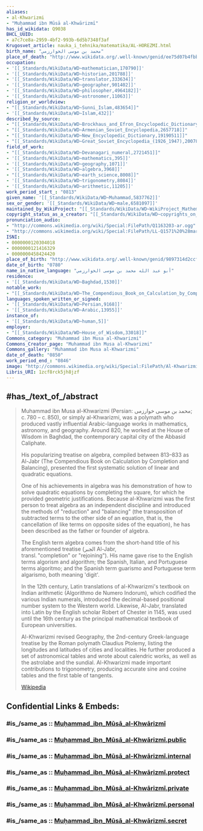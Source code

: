```yaml
---
aliases:
- al-Khwarizmi
- "Muḥammad ibn Mūsā al-Khwārizmī"
has_id_wikidata: Q9038
BHCL_UUID:
- a7c7ce8a-2959-4bf2-993b-6d5b7348f3af
Krugosvet_article: nauka_i_tehnika/matematika/AL-HOREZMI.html
birth_name: "محمد بن موسى الخوارزمي"
place_of_death: "http://www.wikidata.org/.well-known/genid/ee75d07b4fbb1ce15361e598880f7b84"
occupation:
- '[[_Standards/WikiData/WD~mathematician,170790]]'
- '[[_Standards/WikiData/WD~historian,201788]]'
- '[[_Standards/WikiData/WD~translator,333634]]'
- '[[_Standards/WikiData/WD~geographer,901402]]'
- '[[_Standards/WikiData/WD~philosopher,4964182]]'
- '[[_Standards/WikiData/WD~astronomer,11063]]'
religion_or_worldview:
- "[[_Standards/WikiData/WD~Sunni_Islam,483654]]"
- '[[_Standards/WikiData/WD~Islam,432]]'
described_by_source:
- "[[_Standards/WikiData/WD~Brockhaus_and_Efron_Encyclopedic_Dictionary,602358]]"
- "[[_Standards/WikiData/WD~Armenian_Soviet_Encyclopedia,2657718]]"
- "[[_Standards/WikiData/WD~New_Encyclopedic_Dictionary,19190511]]"
- "[[_Standards/WikiData/WD~Great_Soviet_Encyclopedia_(1926_1947),20078554]]"
field_of_work:
- "[[_Standards/WikiData/WD~Devanagari_numeral,2721451]]"
- '[[_Standards/WikiData/WD~mathematics,395]]'
- '[[_Standards/WikiData/WD~geography,1071]]'
- '[[_Standards/WikiData/WD~algebra,3968]]'
- "[[_Standards/WikiData/WD~earth_science,8008]]"
- '[[_Standards/WikiData/WD~trigonometry,8084]]'
- '[[_Standards/WikiData/WD~arithmetic,11205]]'
work_period_start_: "0813"
given_name: '[[_Standards/WikiData/WD~Muhammad,5837762]]'
sex_or_gender: '[[_Standards/WikiData/WD~male,6581097]]'
maintained_by_WikiProject: "[[_Standards/WikiData/WD~WikiProject_Mathematics,8487137]]"
copyright_status_as_a_creator: "[[_Standards/WikiData/WD~copyrights_on_works_have_expired,71887839]]"
pronunciation_audio:
- "http://commons.wikimedia.org/wiki/Special:FilePath/Q1163203-ar.ogg"
- "http://commons.wikimedia.org/wiki/Special:FilePath/LL-Q1571%20%28mar%29-Neelima64-%E0%A4%AE%E0%A5%81%E0%A4%B9%E0%A4%AE%E0%A5%8D%E0%A4%AE%E0%A4%A6%20%E0%A4%87%E0%A4%AC%E0%A5%8D%E0%A4%A8%20%E0%A4%AE%E0%A5%81%E0%A4%B8%E0%A4%BE%20%E0%A4%85%E0%A4%B2-%E0%A4%96%E0%A5%8D%E0%A4%B5%E0%A4%BE%E0%A4%B0%E0%A4%BF%E0%A4%9D%E0%A5%8D%E0%A4%AE%E0%A5%80.wav"
ISNI:
- 0000000120304018
- 0000000121416329
- 0000000458424420
place_of_birth: "http://www.wikidata.org/.well-known/genid/9897314d2ccf179eb6f15e5db987ec64"
date_of_birth: "0780"
name_in_native_language: "أبو عبد الله محمد بن موسى الخوارزمي"
residence:
- '[[_Standards/WikiData/WD~Baghdad,1530]]'
notable_work:
- "[[_Standards/WikiData/WD~The_Compendious_Book_on_Calculation_by_Completion_and_Balancing,8369]]"
languages_spoken_written_or_signed:
- '[[_Standards/WikiData/WD~Persian,9168]]'
- '[[_Standards/WikiData/WD~Arabic,13955]]'
instance_of:
- '[[_Standards/WikiData/WD~human,5]]'
employer:
- "[[_Standards/WikiData/WD~House_of_Wisdom,33018]]"
Commons_category: "Muhammad ibn Musa al-Khwarizmi"
Commons_Creator_page: "Muhammad ibn Musa al-Khwarizmi"
Commons_gallery: "Muhammad ibn Musa al-Khwarizmi"
date_of_death: "0850"
work_period_end_: "0846"
image: "http://commons.wikimedia.org/wiki/Special:FilePath/Al-Khwarizmi%20portrait.jpg"
Libris_URI: 1zcf8rck5jh8jzf
---
```


## #has_/text_of_/abstract 

> Muhammad ibn Musa al-Khwarizmi (Persian: محمد بن موسى خوارزمی; c. 780 – c. 850), 
> or simply al-Khwarizmi, was a polymath 
> who produced vastly influential Arabic-language works in mathematics, astronomy, and geography. 
> Around 820, he worked at the House of Wisdom in Baghdad, 
> the contemporary capital city of the Abbasid Caliphate.
>
> His popularizing treatise on algebra, compiled between 813–833 
> as Al-Jabr (The Compendious Book on Calculation by Completion and Balancing), 
> presented the first systematic solution of linear and quadratic equations. 
> 
> One of his achievements in algebra was his demonstration of how to solve quadratic equations 
> by completing the square, for which he provided geometric justifications.  
> Because al-Khwarizmi was the first person to treat algebra as an independent discipline 
> and introduced the methods of "reduction" and "balancing" 
> (the transposition of subtracted terms to the other side of an equation, 
> that is, the cancellation of like terms on opposite sides of the equation), 
> he has been described as the father or founder of algebra. 
> 
> The English term algebra comes from the short-hand title of his aforementioned treatise (الجبر Al-Jabr,  
> transl. "completion" or "rejoining"). 
> His name gave rise to the English terms algorism and algorithm; 
> the Spanish, Italian, and Portuguese terms algoritmo; 
> and the Spanish term guarismo and Portuguese term algarismo, both meaning 'digit'.
>
> In the 12th century, Latin translations of al-Khwarizmi's textbook on Indian arithmetic 
> (Algorithmo de Numero Indorum), which codified the various Indian numerals, 
> introduced the decimal-based positional number system to the Western world. 
> Likewise, Al-Jabr, translated into Latin by the English scholar Robert of Chester in 1145, 
> was used until the 16th century as the principal mathematical textbook of European universities.
>
> Al-Khwarizmi revised Geography, 
> the 2nd-century Greek-language treatise by the Roman polymath Claudius Ptolemy, 
> listing the longitudes and latitudes of cities and localities. 
> He further produced a set of astronomical tables and wrote about calendric works, 
> as well as the astrolabe and the sundial. 
> Al-Khwarizmi made important contributions to trigonometry, 
> producing accurate sine and cosine tables and the first table of tangents.
>
> [Wikipedia](https://en.wikipedia.org/wiki/Al-Khwarizmi)


## Confidential Links & Embeds: 

### #is_/same_as :: [Muḥammad_ibn_Mūsā_al-Khwārizmī](/_Standards/Science/Scientist/Middle_Age_Scientists/Muḥammad_ibn_Mūsā_al-Khwārizmī.md) 

### #is_/same_as :: [Muḥammad_ibn_Mūsā_al-Khwārizmī.public](/_public/Science/Scientist/Middle_Age_Scientists/Muḥammad_ibn_Mūsā_al-Khwārizmī.public.md) 

### #is_/same_as :: [Muḥammad_ibn_Mūsā_al-Khwārizmī.internal](/_internal/Science/Scientist/Middle_Age_Scientists/Muḥammad_ibn_Mūsā_al-Khwārizmī.internal.md) 

### #is_/same_as :: [Muḥammad_ibn_Mūsā_al-Khwārizmī.protect](/_protect/Science/Scientist/Middle_Age_Scientists/Muḥammad_ibn_Mūsā_al-Khwārizmī.protect.md) 

### #is_/same_as :: [Muḥammad_ibn_Mūsā_al-Khwārizmī.private](/_private/Science/Scientist/Middle_Age_Scientists/Muḥammad_ibn_Mūsā_al-Khwārizmī.private.md) 

### #is_/same_as :: [Muḥammad_ibn_Mūsā_al-Khwārizmī.personal](/_personal/Science/Scientist/Middle_Age_Scientists/Muḥammad_ibn_Mūsā_al-Khwārizmī.personal.md) 

### #is_/same_as :: [Muḥammad_ibn_Mūsā_al-Khwārizmī.secret](/_secret/Science/Scientist/Middle_Age_Scientists/Muḥammad_ibn_Mūsā_al-Khwārizmī.secret.md)

